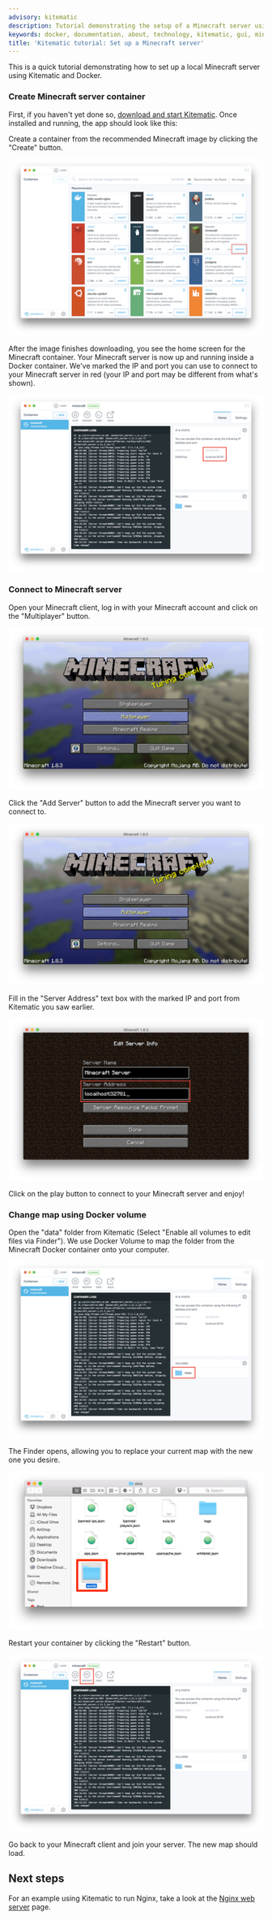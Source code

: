 ```yaml
---
advisory: kitematic
description: Tutorial demonstrating the setup of a Minecraft server using Docker and Kitematic
keywords: docker, documentation, about, technology, kitematic, gui, minecraft, tutorial
title: 'Kitematic tutorial: Set up a Minecraft server'
---
```


This is a quick tutorial demonstrating how to set up a local Minecraft server
using Kitematic and Docker.

### Create Minecraft server container

First, if you haven't yet done so, [download and start
Kitematic](index.md). Once installed and running, the app should look like this:

Create a container from the recommended Minecraft image by clicking the "Create"
button.

![create Minecraft container](images/minecraft-create.png)

After the image finishes downloading, you see the home screen for the
Minecraft container. Your Minecraft server is now up and running inside a Docker
container. We've marked the IP and port you can use to connect to
your Minecraft server in red (your IP and port may be different from what's
shown).

![Minecraft server port and IP info](images/minecraft-port.png)

### Connect to Minecraft server

Open your Minecraft client, log in with your Minecraft account and click on the
"Multiplayer" button.

![Minecraft login screen](images/minecraft-login.png)

Click the "Add Server" button to add the Minecraft server you want to connect
to.

![Add server](images/minecraft-login.png)

Fill in the "Server Address" text box with the marked IP and port from Kitematic
you saw earlier.

![Minecraft server address](images/minecraft-server-address.png)

Click on the play button to connect to your Minecraft server and enjoy!


### Change map using Docker volume

Open the "data" folder from Kitematic (Select "Enable all volumes to edit
files via Finder"). We use Docker Volume to map the folder from the Minecraft
Docker container onto your computer.

![Minecraft data volume](images/minecraft-data-volume.png)

The Finder opens, allowing you to replace your current map with the new one
you desire.

![Minecraft maps](images/minecraft-map.png)

Restart your container by clicking the "Restart" button.

![Restart Minecraft container](images/minecraft-restart.png)

Go back to your Minecraft client and join your server. The new map should load.


## Next steps

For an example using Kitematic to run Nginx, take a look at the [Nginx web
server](./nginx-web-server.md) page.
